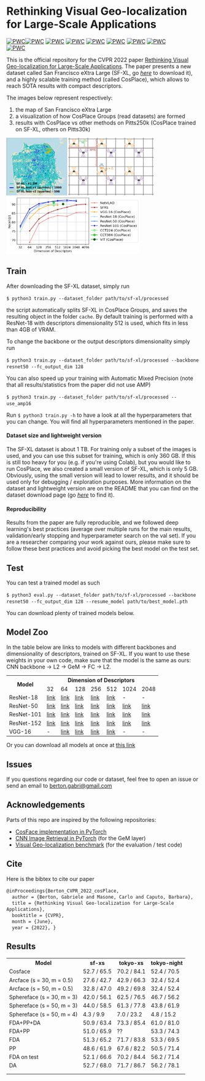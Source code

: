 
# Rethinking Visual Geo-localization for Large-Scale Applications

[![PWC](https://img.shields.io/endpoint.svg?url=https://paperswithcode.com/badge/rethinking-visual-geo-localization-for-large/visual-place-recognition-on-pittsburgh-250k)](https://paperswithcode.com/sota/visual-place-recognition-on-pittsburgh-250k?p=rethinking-visual-geo-localization-for-large)[![PWC](https://img.shields.io/endpoint.svg?url=https://paperswithcode.com/badge/rethinking-visual-geo-localization-for-large/visual-place-recognition-on-pittsburgh-30k)](https://paperswithcode.com/sota/visual-place-recognition-on-pittsburgh-30k?p=rethinking-visual-geo-localization-for-large)
[![PWC](https://img.shields.io/endpoint.svg?url=https://paperswithcode.com/badge/rethinking-visual-geo-localization-for-large/visual-place-recognition-on-tokyo247)](https://paperswithcode.com/sota/visual-place-recognition-on-tokyo247?p=rethinking-visual-geo-localization-for-large)
[![PWC](https://img.shields.io/endpoint.svg?url=https://paperswithcode.com/badge/rethinking-visual-geo-localization-for-large/visual-place-recognition-on-mapillary-val)](https://paperswithcode.com/sota/visual-place-recognition-on-mapillary-val?p=rethinking-visual-geo-localization-for-large)
[![PWC](https://img.shields.io/endpoint.svg?url=https://paperswithcode.com/badge/rethinking-visual-geo-localization-for-large/visual-place-recognition-on-st-lucia)](https://paperswithcode.com/sota/visual-place-recognition-on-st-lucia?p=rethinking-visual-geo-localization-for-large)
[![PWC](https://img.shields.io/endpoint.svg?url=https://paperswithcode.com/badge/rethinking-visual-geo-localization-for-large/visual-place-recognition-on-sf-xl-test-v1)](https://paperswithcode.com/sota/visual-place-recognition-on-sf-xl-test-v1?p=rethinking-visual-geo-localization-for-large)
[![PWC](https://img.shields.io/endpoint.svg?url=https://paperswithcode.com/badge/rethinking-visual-geo-localization-for-large/visual-place-recognition-on-sf-xl-test-v2)](https://paperswithcode.com/sota/visual-place-recognition-on-sf-xl-test-v2?p=rethinking-visual-geo-localization-for-large)
[![PWC](https://img.shields.io/endpoint.svg?url=https://paperswithcode.com/badge/rethinking-visual-geo-localization-for-large/image-classification-on-amstertime)](https://paperswithcode.com/sota/image-classification-on-amstertime?p=rethinking-visual-geo-localization-for-large)	
[![PWC](https://img.shields.io/endpoint.svg?url=https://paperswithcode.com/badge/rethinking-visual-geo-localization-for-large/image-retrieval-on-amstertime)](https://paperswithcode.com/sota/image-retrieval-on-amstertime?p=rethinking-visual-geo-localization-for-large)


This is the official repository for the CVPR 2022 paper [Rethinking Visual Geo-localization for Large-Scale Applications](https://arxiv.org/abs/2204.02287).
The paper presents a new dataset called San Francisco eXtra Large (SF-XL, go [_here_](https://forms.gle/wpyDzhDyoWLQygAT9) to download it), and a highly scalable training method (called CosPlace), which allows to reach SOTA results with compact descriptors.

The images below represent respectively:
1) the map of San Francisco eXtra Large
2) a visualization of how CosPlace Groups (read datasets) are formed
3) results with CosPlace vs other methods on Pitts250k (CosPlace trained on SF-XL, others on Pitts30k)
<p float="left">
  <img src="https://github.com/gmberton/gmberton.github.io/blob/main/images/SF-XL%20map.jpg" height="150" />
  <img src="https://github.com/gmberton/gmberton.github.io/blob/main/images/map_groups.png" height="150" /> 
  <img src="https://github.com/gmberton/gmberton.github.io/blob/main/images/backbones_pitts250k_main.png" height="150" />
</p>



## Train
After downloading the SF-XL dataset, simply run 

`$ python3 train.py --dataset_folder path/to/sf-xl/processed`

the script automatically splits SF-XL in CosPlace Groups, and saves the resulting object in the folder `cache`.
By default training is performed with a ResNet-18 with descriptors dimensionality 512 is used, which fits in less than 4GB of VRAM.

To change the backbone or the output descriptors dimensionality simply run 

`$ python3 train.py --dataset_folder path/to/sf-xl/processed --backbone resnet50 --fc_output_dim 128`

You can also speed up your training with Automatic Mixed Precision (note that all results/statistics from the paper did not use AMP)

`$ python3 train.py --dataset_folder path/to/sf-xl/processed --use_amp16`

Run `$ python3 train.py -h` to have a look at all the hyperparameters that you can change. You will find all hyperparameters mentioned in the paper.

#### Dataset size and lightweight version

The SF-XL dataset is about 1 TB.
For training only a subset of the images is used, and you can use this subset for training, which is only 360 GB.
If this is still too heavy for you (e.g. if you're using Colab), but you would like to run CosPlace, we also created a small version of SF-XL, which is only 5 GB.
Obviously, using the small version will lead to lower results, and it should be used only for debugging / exploration purposes.
More information on the dataset and lightweight version are on the README that you can find on the dataset download page (go [_here_](https://forms.gle/wpyDzhDyoWLQygAT9) to find it).

#### Reproducibility
Results from the paper are fully reproducible, and we followed deep learning's best practices (average over multiple runs for the main results, validation/early stopping and hyperparameter search on the val set).
If you are a researcher comparing your work against ours, please make sure to follow these best practices and avoid picking the best model on the test set.


## Test
You can test a trained model as such

`$ python3 eval.py --dataset_folder path/to/sf-xl/processed --backbone resnet50 --fc_output_dim 128 --resume_model path/to/best_model.pth`

You can download plenty of trained models below.

## Model Zoo

In the table below are links to models with different backbones and dimensionality of descriptors, trained on SF-XL.
If you want to use these weights in your own code, make sure that the model is the same as ours: CNN backbone -> L2 -> GeM -> FC -> L2.

<table>
  <tr>
    <th rowspan=2>Model</th>
    <th colspan=7>Dimension of Descriptors</th>
  </tr>
  <tr>
    <td>32</td>
    <td>64</td>
    <td>128</td>
    <td>256</td>
    <td>512</td>
    <td>1024</td>
    <td>2048</td>
  </tr>
  <tr>
    <td>ResNet-18</td>
    <td><a href="https://drive.google.com/file/d/1tfT8r2fBeMVAEHg2bVfCql5pV9YzK620/view?usp=sharing">link</a></td>
    <td><a href="https://drive.google.com/file/d/1-d_Yi3ly3bY6hUW1F9w144FFKsZtYBL4/view?usp=sharing">link</a></td>
    <td><a href="https://drive.google.com/file/d/1HaQjGY5x--Ok0RcspVVjZ0bwrAVmBvrZ/view?usp=sharing">link</a></td>
    <td><a href="https://drive.google.com/file/d/1hjkogugTsHTQ6GTuW3MHqx-t4cXqx0uo/view?usp=sharing">link</a></td>
    <td><a href="https://drive.google.com/file/d/1rQAC2ZddDjzwB2OVqAcNgCFEf3gLNa9U/view?usp=sharing">link</a></td>
    <td>-</td>
    <td>-</td>
  </tr>
  <tr>
    <td>ResNet-50</td>
    <td><a href="https://drive.google.com/file/d/18AxbLO66CO0kG05-1YrRb1YwqN7Wgp6Z/view?usp=sharing">link</a></td>
    <td><a href="https://drive.google.com/file/d/1F2WMt7vMUqXBjsZDIwSga3N0l0r9NP2s/view?usp=sharing">link</a></td>
    <td><a href="https://drive.google.com/file/d/14U3jsoNEWC-QsINoVCWZaHFUGE20fIgZ/view?usp=sharing">link</a></td>
    <td><a href="https://drive.google.com/file/d/1Q2sZPEJfHAe19JaZkdgeFotUYwKbV_x2/view?usp=sharing">link</a></td>
    <td><a href="https://drive.google.com/file/d/1LgDaxCjbQqQWuk5qrPogfg7oN8Ksl1jh/view?usp=sharing">link</a></td>
    <td><a href="https://drive.google.com/file/d/1VBLUiQJfmnZ4kVQIrXBW-AE1dZ3EnMv2/view?usp=sharing">link</a></td>
    <td><a href="https://drive.google.com/file/d/1yNzxsMg34KO04UJ49ncANdCIWlB3aUGA/view?usp=sharing">link</a></td>
  </tr>
  <tr>
    <td>ResNet-101</td>
    <td><a href="https://drive.google.com/file/d/1a5FqhujOn0Pr6duKrRknoOgz8L8ckDSE/view?usp=sharing">link</a></td>
    <td><a href="https://drive.google.com/file/d/17C8jBQluxsbI9d8Bzf67b5OsauOJAIuX/view?usp=sharing">link</a></td>
    <td><a href="https://drive.google.com/file/d/1w37AztnIyGVklBMtm-lwkajb0DWbYhhc/view?usp=sharing">link</a></td>
    <td><a href="https://drive.google.com/file/d/1G5_I4vX4s4_oiAC3EWbrCyXrCOkV8Bbs/view?usp=sharing">link</a></td>
    <td><a href="https://drive.google.com/file/d/1uBKpNfMBt6sLIjCGfH6Orx9eQdQgN-8Z/view?usp=sharing">link</a></td>
    <td><a href="https://drive.google.com/file/d/12BU8BgfqFYzGLXXNaKLpaAzTHuN5I9gQ/view?usp=sharing">link</a></td>
    <td><a href="https://drive.google.com/file/d/1PF7lsSw1sFMh-Bl_xwO74fM1InyYy1t8/view?usp=sharing">link</a></td>
  </tr>
  <tr>
    <td>ResNet-152</td>
    <td><a href="https://drive.google.com/file/d/12pI1FToqKKt8I6-802CHWXDP-JmHEFSW/view?usp=sharing">link</a></td>
    <td><a href="https://drive.google.com/file/d/1rTjlv_pNtXgxY8VELiGYvLcgXiRa2zqB/view?usp=sharing">link</a></td>
    <td><a href="https://drive.google.com/file/d/1q5-szPBn4zL8evWmYT04wFaKjen66mrk/view?usp=sharing">link</a></td>
    <td><a href="https://drive.google.com/file/d/1sCQMA_rsIjmD-f381I0f2yDf0At4TnSx/view?usp=sharing">link</a></td>
    <td><a href="https://drive.google.com/file/d/1ggNYQfGSfE-dciKCS_6SKeQT76O0OXPX/view?usp=sharing">link</a></td>
    <td><a href="https://drive.google.com/file/d/15vBWuHVqEMxkAWWrc7IrkGsQroC65tPc/view?usp=sharing">link</a></td>
    <td><a href="https://drive.google.com/file/d/1AlF7xPSswDLA1TdhZ9yTVBkfRnJm0Hn8/view?usp=sharing">link</a></td>
  </tr>
  <tr>
    <td>VGG-16</td>
    <td>-</td>
    <td><a href="https://drive.google.com/file/d/1YJTBwagC0v50oPydpKtsTnGZnaYOV0z-/view?usp=sharing">link</a></td>
    <td><a href="https://drive.google.com/file/d/1vgw509lGBfJR46cGDJGkFcdBTGhIeyAH/view?usp=sharing">link</a></td>
    <td><a href="https://drive.google.com/file/d/1-4JtACE47rkXXSAlRBFIbydimfKemdo7/view?usp=sharing">link</a></td>
    <td><a href="https://drive.google.com/file/d/1F6CT-rnAGTTexdpLoQYncn-ooqzJe6wf/view?usp=sharing">link</a></td>
    <td>-</td>
    <td>-</td>
  </tr>
</table>

Or you can download all models at once at [this link](https://drive.google.com/drive/folders/1WzSLnv05FLm-XqP5DxR5nXaaixH23uvV?usp=sharing)

## Issues
If you questions regarding our code or dataset, feel free to open an issue or send an email to berton.gabri@gmail.com

## Acknowledgements
Parts of this repo are inspired by the following repositories:
- [CosFace implementation in PyTorch](https://github.com/MuggleWang/CosFace_pytorch/blob/master/layer.py)
- [CNN Image Retrieval in PyTorch](https://github.com/filipradenovic/cnnimageretrieval-pytorch) (for the GeM layer)
- [Visual Geo-localization benchmark](https://github.com/gmberton/deep-visual-geo-localization-benchmark) (for the evaluation / test code)

## Cite
Here is the bibtex to cite our paper
```
@inProceedings{Berton_CVPR_2022_cosPlace,
  author = {Berton, Gabriele and Masone, Carlo and Caputo, Barbara},
  title = {Rethinking Visual Geo-localization for Large-Scale Applications}, 
  booktitle = {CVPR},
  month = {June}, 
  year = {2022}, }
```

## Results

<table>
  <tr>
    <th>Model</th>
    <th>sf-xs</th>
    <th>tokyo-xs</th>
    <th>tokyo-night</th>
  </tr>
  <tr>
    <td>Cosface</td>
    <td>52.7 / 65.5</td>
    <td>70.2 / 84.1</td>
    <td>52.4 / 70.5</td>
  </tr>
  <tr>
    <td>Arcface (s = 30, m = 0.5)</td>
    <td>27.6 / 42.7</td>
    <td>42.9 / 66.3</td>
    <td>32.4 / 52.4</td> 
  </tr>
  <tr>
    <td>Arcface (s = 50, m = 0.5)</td>
    <td>32.8 / 47.0</td>
    <td>49.2 / 69.8</td>
    <td>32.4 / 52.4</td> 
  </tr>
  <tr>
    <td>Sphereface (s = 30, m = 3)</td>
    <td>42.0 / 56.1</td>
    <td>62.5 / 76.5</td>
    <td>46.7 / 56.2</td> 
  </tr>
  <tr>
    <td>Sphereface (s = 50, m = 3)</td>
    <td>44.0 / 58.5</td>
    <td>61.3 / 77.8</td>
    <td>43.8 / 61.9</td> 
  </tr>
  <tr>
    <td>Sphereface (s = 50, m = 4)</td>
    <td>4.3 / 9.9</td>
    <td>7.0 / 23.2</td>
    <td>4.8 / 15.2</td> 
  </tr>
  <tr>
    <td>FDA+PP+DA</td>
    <td>50.9 / 63.4</td>
    <td>73.3 / 85.4</td>
    <td>61.0 / 81.0</td> 
  </tr>
  <tr>
    <td>FDA+PP</td>
    <td>51.0 / 65.9</td>
    <td>??</td>
    <td>53.3 / 74.3</td> 
  </tr>
  <tr>
    <td>FDA</td>
    <td>51.3 / 65.2</td>
    <td>71.7 / 83.8</td>
    <td>53.3 / 69.5</td> 
  </tr>
  <tr>
    <td>PP</td>
    <td>48.6 / 61.9</td>
    <td>67.6 / 82.2</td>
    <td>50.5 / 71.4</td> 
  </tr>
  <tr>
    <td>FDA on test</td>
    <td>52.1 / 66.6</td>
    <td>70.2 / 84.4</td>
    <td>56.2 / 71.4</td> 
  </tr>
  <tr>
    <td>DA</td>
    <td>52.7 / 68.0</td>
    <td> 71.7 / 86.7</td>
    <td>56.2 / 78.1</td> 
  </tr><tr>
    <td></td>
    <td></td>
    <td></td>
    <td></td> 
  </tr><tr>
    <td></td>
    <td></td>
    <td></td>
    <td></td> 
  </tr>


</table>
